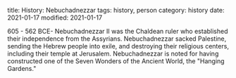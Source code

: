 title: History: Nebuchadnezzar
tags: history, person
category: history
date: 2021-01-17
modified: 2021-01-17


605 - 562 BCE-
Nebuchadnezzar II was the Chaldean
ruler who established their independence from the Assyrians.
Nebuchadnezzar sacked Palestine, sending the Hebrew people into exile,
and destroying their religious centers, including their temple at
Jerusalem. Nebuchadnezzar is noted for having constructed one of
the Seven Wonders of the Ancient World, the "Hanging Gardens."





